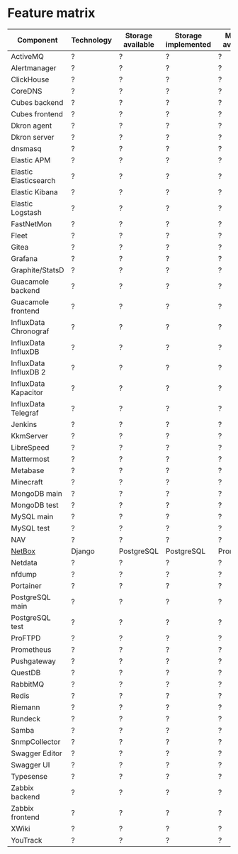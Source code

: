 # Feature matrix

| Component | Technology | Storage available | Storage implemented | Metrics available | Metrics implemented
| --------- | ---------- | ----------------- | ------------------- | ----------------- | -------------------
| ActiveMQ | ? | ? | ? | ? | ?
| Alertmanager | ? | ? | ? | ? | ?
| ClickHouse | ? | ? | ? | ? | ?
| CoreDNS | ? | ? | ? | ? | ?
| Cubes backend | ? | ? | ? | ? | ?
| Cubes frontend | ? | ? | ? | ? | ?
| Dkron agent | ? | ? | ? | ? | ?
| Dkron server | ? | ? | ? | ? | ?
| dnsmasq | ? | ? | ? | ? | ?
| Elastic APM | ? | ? | ? | ? | ?
| Elastic Elasticsearch | ? | ? | ? | ? | ?
| Elastic Kibana | ? | ? | ? | ? | ?
| Elastic Logstash | ? | ? | ? | ? | ?
| FastNetMon | ? | ? | ? | ? | ?
| Fleet | ? | ? | ? | ? | ?
| Gitea | ? | ? | ? | ? | ?
| Grafana | ? | ? | ? | ? | ?
| Graphite/StatsD | ? | ? | ? | ? | ?
| Guacamole backend | ? | ? | ? | ? | ?
| Guacamole frontend | ? | ? | ? | ? | ?
| InfluxData Chronograf | ? | ? | ? | ? | ?
| InfluxData InfluxDB | ? | ? | ? | ? | ?
| InfluxData InfluxDB 2 | ? | ? | ? | ? | ?
| InfluxData Kapacitor| ? | ? | ? | ? | ?
| InfluxData Telegraf | ? | ? | ? | ? | ?
| Jenkins | ? | ? | ? | ? | ?
| KkmServer | ? | ? | ? | ? | ?
| LibreSpeed | ? | ? | ? | ? | ?
| Mattermost | ? | ? | ? | ? | ?
| Metabase | ? | ? | ? | ? | ?
| Minecraft | ? | ? | ? | ? | ?
| MongoDB main | ? | ? | ? | ? | ?
| MongoDB test | ? | ? | ? | ? | ?
| MySQL main | ? | ? | ? | ? | ?
| MySQL test | ? | ? | ? | ? | ?
| NAV | ? | ? | ? | ? | ?
| [NetBox](../netbox) | Django | PostgreSQL | PostgreSQL | Prometheus | Prometheus
| Netdata | ? | ? | ? | ? | ?
| nfdump | ? | ? | ? | ? | ?
| Portainer | ? | ? | ? | ? | ?
| PostgreSQL main | ? | ? | ? | ? | ?
| PostgreSQL test | ? | ? | ? | ? | ?
| ProFTPD | ? | ? | ? | ? | ?
| Prometheus | ? | ? | ? | ? | ?
| Pushgateway | ? | ? | ? | ? | ?
| QuestDB | ? | ? | ? | ? | ?
| RabbitMQ | ? | ? | ? | ? | ?
| Redis | ? | ? | ? | ? | ?
| Riemann | ? | ? | ? | ? | ?
| Rundeck | ? | ? | ? | ? | ?
| Samba | ? | ? | ? | ? | ?
| SnmpCollector | ? | ? | ? | ? | ?
| Swagger Editor | ? | ? | ? | ? | ?
| Swagger UI | ? | ? | ? | ? | ?
| Typesense | ? | ? | ? | ? | ?
| Zabbix backend | ? | ? | ? | ? | ?
| Zabbix frontend | ? | ? | ? | ? | ?
| XWiki | ? | ? | ? | ? | ?
| YouTrack | ? | ? | ? | ? | ?
